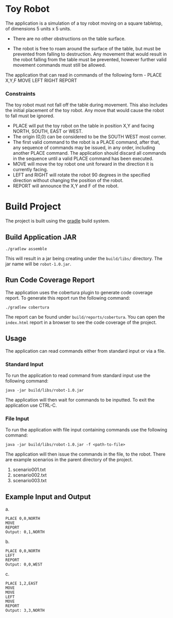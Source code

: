 # Toy Robot
The application is a simulation of a toy robot moving on a square tabletop, of dimensions 5 units x 5 units.

*   There are no other obstructions on the table surface.

*   The robot is free to roam around the surface of the table, but must be prevented from falling to destruction. Any movement
that would result in the robot falling from the table must be prevented, however further valid movement commands must still
be allowed.

The application that can read in commands of the following form -
PLACE X,Y,F
MOVE
LEFT
RIGHT
REPORT

### Constraints
The toy robot must not fall off the table during movement. This also includes the initial placement of the toy robot.
Any move that would cause the robot to fall must be ignored.

* PLACE will put the toy robot on the table in position X,Y and facing NORTH, SOUTH, EAST or WEST.
* The origin (0,0) can be considered to be the SOUTH WEST most corner.
* The first valid command to the robot is a PLACE command, after that, any sequence of commands may be issued, in any order, including another PLACE command. The application should discard all commands in the sequence until a valid PLACE command has been executed.
* MOVE will move the toy robot one unit forward in the direction it is currently facing.
* LEFT and RIGHT will rotate the robot 90 degrees in the specified direction without changing the position of the robot.
* REPORT will announce the X,Y and F of the robot.


# Build Project

The project is built using the  [gradle](http://www.gradle.org/ "Title") build system.

## Build Application JAR


    ./gradlew assemble


This will result in a jar being creating under the `build/libs/` directory.  The jar name will be `robot-1.0.jar`.

## Run Code Coverage Report

The application uses the cobertura plugin to generate code coverage report.  To generate this report run the following command:


    ./gradlew cobertura

The report can be found under `build/reports/cobertura`.  You can open the `index.html` report in a
browser to see the code coverage of the project.

## Usage

The application can read commands either from standard input or via a file.

### Standard Input

To run the application to read command from standard input use the following command:

    java -jar build/libs/robot-1.0.jar

The application will then wait for commands to be inputted.  To exit the application use CTRL-C.

### File Input

To run the application with file input containing commands use the following command:

    java -jar build/libs/robot-1.0.jar -f <path-to-file>

The application will then issue the commands in the file, to the robot.  There are example scenarios in the parent directory
of the project.

1. scenario001.txt
2. scenario002.txt
3. scenario003.txt

## Example Input and Output
a.

    PLACE 0,0,NORTH
    MOVE
    REPORT
    Output: 0,1,NORTH

b.

    PLACE 0,0,NORTH
    LEFT
    REPORT
    Output: 0,0,WEST

c.

    PLACE 1,2,EAST
    MOVE
    MOVE
    LEFT
    MOVE
    REPORT
    Output: 3,3,NORTH



